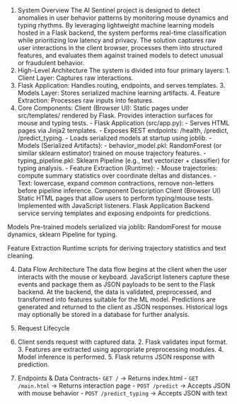 1. System Overview
 The AI Sentinel project is designed to detect anomalies in user behavior patterns by
 monitoring mouse dynamics and typing rhythms. By leveraging lightweight machine
 learning models hosted in a Flask backend, the system performs real-time classification
 while prioritizing low latency and privacy. The solution captures raw user interactions in the
 client browser, processes them into structured features, and evaluates them against
 trained models to detect unusual or fraudulent behavior.
2. High-Level Architecture
 The system is divided into four primary layers: 1. Client Layer: Captures raw interactions.
 2. Flask Application: Handles routing, endpoints, and serves templates. 3. Models Layer:
 Stores serialized machine learning artifacts. 4. Feature Extraction: Processes raw inputs
 into features.
 3. Core Components:
Client (Browser UI): Static pages under src/templates/ rendered by Flask. Provides interaction surfaces for mouse and typing tests. - Flask Application (src/app.py): - Serves HTML pages via Jinja2 templates. - Exposes REST endpoints: /health, /predict, /predict_typing. - Loads serialized models at startup using joblib. - Models (Serialized Artifacts): - behavior_model.pkl: RandomForest (or similar sklearn estimator) trained on mouse trajectory features. - typing_pipeline.pkl: Sklearn Pipeline (e.g., text vectorizer + classifier) for typing analysis. - Feature Extraction (Runtime): - Mouse trajectories: compute summary statistics over coordinate deltas and distances. - Text: lowercase, expand common contractions, remove non-letters before pipeline inference.
Component	Description
Client (Browser UI)
	Static HTML pages that allow users to perform typing/mouse tests. Implemented with JavaScript listeners.
Flask Application
	Backend service serving templates and exposing endpoints for predictions.

Models
	Pre-trained models serialized via joblib: RandomForest for mouse dynamics, sklearn Pipeline for typing.

Feature Extraction
	Runtime scripts for deriving trajectory statistics and text cleaning.


4. Data Flow Architecture
 The data flow begins at the client when the user interacts with the mouse or keyboard.
 JavaScript listeners capture these events and package them as JSON payloads to be sent
 to the Flask backend. At the backend, the data is validated, preprocessed, and
 transformed into features suitable for the ML model. Predictions are generated and
 returned to the client as JSON responses. Historical logs may optionally be stored in a
 database for further analysis.
 

5. Request Lifecycle
 1. Client sends request with captured data. 2. Flask validates input format. 3. Features are
 extracted using appropriate preprocessing modules. 4. Model inference is performed. 5.
 Flask returns JSON response with prediction.
 6. Endpoints & Data Contracts- `GET /` → Returns index.html - `GET /main.html` → Returns interaction page - `POST
 /predict` → Accepts JSON with mouse behavior - `POST /predict_typing` → Accepts
 JSON with text
